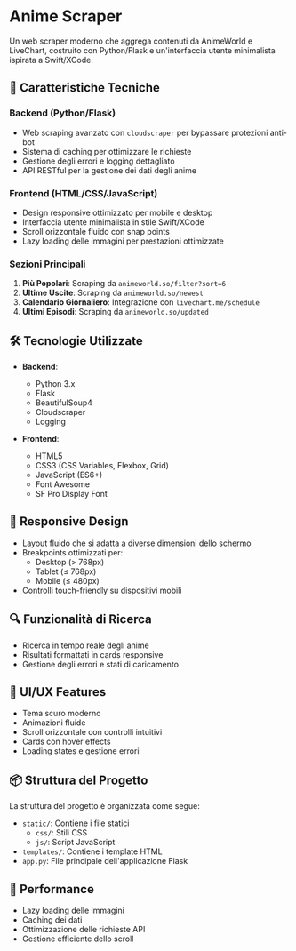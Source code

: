 ﻿# Anime Scraper

Un web scraper moderno che aggrega contenuti da AnimeWorld e LiveChart, costruito con Python/Flask e un'interfaccia utente minimalista ispirata a Swift/XCode.

## 🚀 Caratteristiche Tecniche

### Backend (Python/Flask)
- Web scraping avanzato con `cloudscraper` per bypassare protezioni anti-bot
- Sistema di caching per ottimizzare le richieste
- Gestione degli errori e logging dettagliato
- API RESTful per la gestione dei dati degli anime

### Frontend (HTML/CSS/JavaScript)
- Design responsive ottimizzato per mobile e desktop
- Interfaccia utente minimalista in stile Swift/XCode
- Scroll orizzontale fluido con snap points
- Lazy loading delle immagini per prestazioni ottimizzate

### Sezioni Principali
1. **Più Popolari**: Scraping da `animeworld.so/filter?sort=6`
2. **Ultime Uscite**: Scraping da `animeworld.so/newest`
3. **Calendario Giornaliero**: Integrazione con `livechart.me/schedule`
4. **Ultimi Episodi**: Scraping da `animeworld.so/updated`

## 🛠 Tecnologie Utilizzate

- **Backend**:
  - Python 3.x
  - Flask
  - BeautifulSoup4
  - Cloudscraper
  - Logging

- **Frontend**:
  - HTML5
  - CSS3 (CSS Variables, Flexbox, Grid)
  - JavaScript (ES6+)
  - Font Awesome
  - SF Pro Display Font

## 📱 Responsive Design

- Layout fluido che si adatta a diverse dimensioni dello schermo
- Breakpoints ottimizzati per:
  - Desktop (> 768px)
  - Tablet (≤ 768px)
  - Mobile (≤ 480px)
- Controlli touch-friendly su dispositivi mobili

## 🔍 Funzionalità di Ricerca

- Ricerca in tempo reale degli anime
- Risultati formattati in cards responsive
- Gestione degli errori e stati di caricamento

## 🎨 UI/UX Features

- Tema scuro moderno
- Animazioni fluide
- Scroll orizzontale con controlli intuitivi
- Cards con hover effects
- Loading states e gestione errori

## 📦 Struttura del Progetto
La struttura del progetto è organizzata come segue:
- `static/`: Contiene i file statici
  - `css/`: Stili CSS
  - `js/`: Script JavaScript
- `templates/`: Contiene i template HTML
- `app.py`: File principale dell'applicazione Flask

## 🚀 Performance

- Lazy loading delle immagini
- Caching dei dati
- Ottimizzazione delle richieste API
- Gestione efficiente dello scroll
